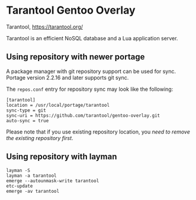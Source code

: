 Tarantool Gentoo Overlay
========================

Tarantool, https://tarantool.org/

Tarantool is an efficient NoSQL database and a Lua application server.

Using repository with newer portage
-----------------------------------

A package manager with git repository support can be used for sync.
Portage version 2.2.16 and later supports git sync.

The `repos.conf` entry for repository sync may look like the following:

    [tarantool]
    location = /usr/local/portage/tarantool
    sync-type = git
    sync-uri = https://github.com/tarantool/gentoo-overlay.git
    auto-sync = true

Please note that if you use existing repository location, you *need to
remove the existing repository first*.

Using repository with layman
----------------------------

    layman -S
    layman -a tarantool
    emerge --autounmask-write tarantool
    etc-update
    emerge -av tarantool
